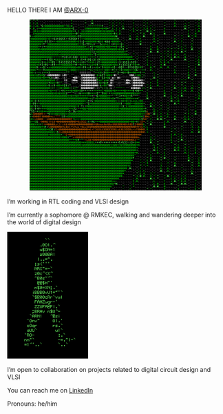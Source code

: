 HELLO THERE I AM [@ARX-0](https://github.com/ARX-0)

<div style="text-align: center;">
    <img src="https://github.com/ARX-0/ARX-0/raw/main/36024.gif" width="400" height="396">
</div>






I’m working in RTL coding and VLSI design

I’m currently a sophomore @ RMKEC, walking and wandering deeper into the world of digital design


![GIF](https://github.com/ARX-0/ARX-0/raw/main/36014.gif)



I’m open to collaboration on projects related to digital circuit design and VLSI

You can reach me on [LinkedIn](https://www.linkedin.com/in/athiram-r-s-b2bb99259/) 

Pronouns: he/him

